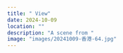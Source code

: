 ```yaml
---
title: " View"
date: 2024-10-09
location: ""
description: "A scene from "
image: "images/20241009-香港-64.jpg"
---
```

